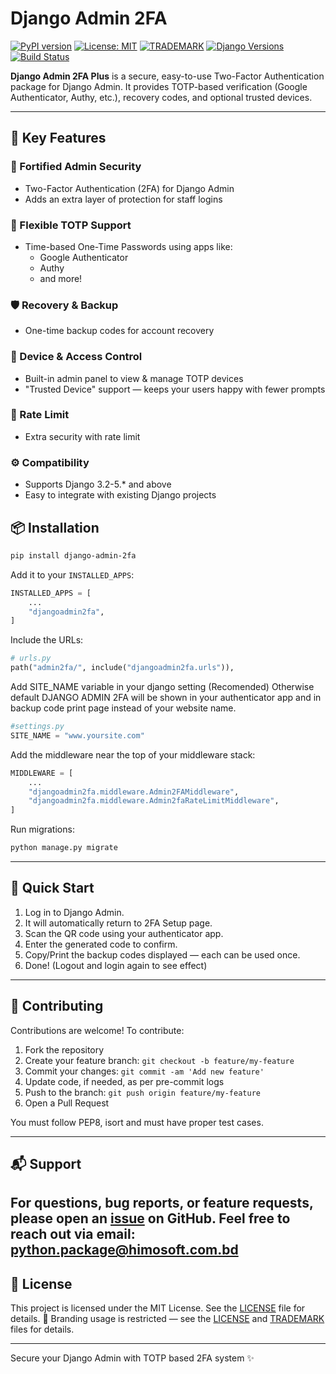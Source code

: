 # Django Admin 2FA

[![PyPI version](https://badge.fury.io/py/django-admin-2fa.svg)](https://pypi.org/project/django-admin-2fa/)
[![License: MIT](https://img.shields.io/badge/License-MIT-green.svg)](LICENSE)
[![TRADEMARK](https://img.shields.io/badge/License-MIT-green.svg)](TRADEMARK.md)
[![Django Versions](https://img.shields.io/badge/Django-3.2%2B-blue)](https://www.djangoproject.com/)
[![Build Status](https://img.shields.io/badge/build-passing-brightgreen)](https://github.com/your-username/django-admin-2fa)

**Django Admin 2FA Plus** is a secure, easy-to-use Two-Factor Authentication package for Django Admin. It provides TOTP-based verification (Google Authenticator, Authy, etc.), recovery codes, and optional trusted devices.

---

## 🚀 Key Features

### 🔐 Fortified Admin Security
- Two-Factor Authentication (2FA) for Django Admin  
- Adds an extra layer of protection for staff logins

### 📲 Flexible TOTP Support
- Time-based One-Time Passwords using apps like:
  - Google Authenticator  
  - Authy  
  - and more!

### 🛡️ Recovery & Backup
- One-time backup codes for account recovery  

### 🧩 Device & Access Control
- Built-in admin panel to view & manage TOTP devices  
- "Trusted Device" support — keeps your users happy with fewer prompts

### 🎨 Rate Limit
- Extra security with rate limit

### ⚙️ Compatibility
- Supports Django 3.2-5.* and above  
- Easy to integrate with existing Django projects


## 📦 Installation

```bash
pip install django-admin-2fa
```

Add it to your `INSTALLED_APPS`:

```python
INSTALLED_APPS = [
    ...
    "djangoadmin2fa",
]
```

Include the URLs:

```python
# urls.py
path("admin2fa/", include("djangoadmin2fa.urls")),
```

Add SITE_NAME variable in your django setting (Recomended)
Otherwise default DJANGO ADMIN 2FA will be shown in your authenticator app and in backup code print page instead of your website name.

```python
#settings.py
SITE_NAME = "www.yoursite.com"

```

Add the middleware near the top of your middleware stack:

```python
MIDDLEWARE = [
    ...
    "djangoadmin2fa.middleware.Admin2FAMiddleware",
    "djangoadmin2fa.middleware.Admin2faRateLimitMiddleware",
]
```

Run migrations:

```bash
python manage.py migrate
```

---

## 🚀 Quick Start

1. Log in to Django Admin.
2. It will automatically return to 2FA Setup page.
3. Scan the QR code using your authenticator app.
4. Enter the generated code to confirm.
5. Copy/Print the backup codes displayed — each can be used once.
6. Done! (Logout and login again to see effect)

---


## 🤝 Contributing

Contributions are welcome! To contribute:

1. Fork the repository
2. Create your feature branch: `git checkout -b feature/my-feature`
3. Commit your changes: `git commit -am 'Add new feature'`
4. Update code, if needed, as per pre-commit logs
5. Push to the branch: `git push origin feature/my-feature`
6. Open a Pull Request

You must follow PEP8, isort and must have proper test cases.

---

## 📬 Support

For questions, bug reports, or feature requests, please open an [issue](https://github.com/swe-himelrana/django-admin-2fa) on GitHub.
Feel free to reach out via email: [python.package@himosoft.com.bd](mailto:python.package@himosoft.com.bd)
---

## 📄 License

This project is licensed under the MIT License. See the [LICENSE](LICENSE) file for details.
🚫 Branding usage is restricted — see the [LICENSE](LICENSE) and [TRADEMARK](TRADEMARK.md) files for details.

---

Secure your Django Admin with TOTP based 2FA system ✨
